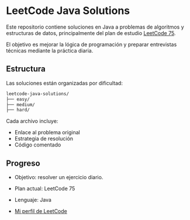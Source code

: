 # LeetCode Java Solutions

Este repositorio contiene soluciones en Java a problemas de algoritmos y estructuras de datos, principalmente del plan de estudio [LeetCode 75](https://leetcode.com/studyplan/leetcode-75/).

El objetivo es mejorar la lógica de programación y preparar entrevistas técnicas mediante la práctica diaria.

## Estructura

Las soluciones están organizadas por dificultad:
`````markdown
leetcode-java-solutions/
├── easy/
├── medium/
├── hard/
`````

Cada archivo incluye:
- Enlace al problema original
- Estrategia de resolución
- Código comentado

## Progreso
- Objetivo: resolver un ejercicio diario.
- Plan actual: LeetCode 75
- Lenguaje: Java

- [Mi perfil de LeetCode](https://leetcode.com/nahusosa05)

